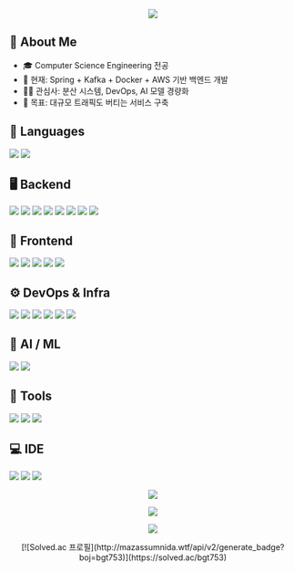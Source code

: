 <!-- header -->
<p align='center'>
  <img src="https://capsule-render.vercel.app/api?type=waving&color=gradient&gradient=8E2DE2,4A00E0,00F260&height=240&section=header&text=Welcome+to+Gyeongt%27s+GitHub&fontSize=52&fontAlignY=45&fontColor=FFFFFF&animation=wave&fontAlign=50"/>
</p>

## 🙋 About Me
- 🎓 Computer Science Engineering 전공
- 🔭 현재: Spring + Kafka + Docker + AWS 기반 백엔드 개발
- 🧑‍💻 관심사: 분산 시스템, DevOps, AI 모델 경량화
- 🎯 목표: 대규모 트래픽도 버티는 서비스 구축

<!-- 기술 스택 -->
## 📌 Languages
<p>
  <img src="https://img.shields.io/badge/Java-b07219?style=flat-square&logo=openjdk&logoColor=white"/>
  <img src="https://img.shields.io/badge/Python-3776AB?style=flat-square&logo=python&logoColor=white"/>
</p>

## 🖥 Backend
<p>
  <img src="https://img.shields.io/badge/Spring Boot-6DB33F?style=flat-square&logo=springboot&logoColor=white"/>
  <img src="https://img.shields.io/badge/Spring Data JPA-6DB33F?style=flat-square&logo=spring&logoColor=white"/>
  <img src="https://img.shields.io/badge/MyBatis-FF6A00?style=flat-square&logoColor=white"/>
  <img src="https://img.shields.io/badge/MySQL-4479A1?style=flat-square&logo=mysql&logoColor=white"/>
  <img src="https://img.shields.io/badge/Redis-DC382D?style=flat-square&logo=redis&logoColor=white"/>
  <img src="https://img.shields.io/badge/Kafka-231F20?style=flat-square&logo=apachekafka&logoColor=white"/>
  <img src="https://img.shields.io/badge/Django-092E20?style=flat-square&logo=django&logoColor=white"/>
  <img src="https://img.shields.io/badge/Flask-000000?style=flat-square&logo=flask&logoColor=white"/>
</p>

## 🎨 Frontend
<p>
  <img src="https://img.shields.io/badge/HTML5-E34F26?style=flat-square&logo=html5&logoColor=white"/>
  <img src="https://img.shields.io/badge/CSS3-1572B6?style=flat-square&logo=css3&logoColor=white"/>
  <img src="https://img.shields.io/badge/JavaScript-F7DF1E?style=flat-square&logo=javascript&logoColor=white"/>
  <img src="https://img.shields.io/badge/React-61DAFB?style=flat-square&logo=react&logoColor=white"/>
  <img src="https://img.shields.io/badge/React Native-61DAFB?style=flat-square&logo=react&logoColor=white"/>
</p>

## ⚙️ DevOps & Infra
<p>
  <img src="https://img.shields.io/badge/Docker-2496ED?style=flat-square&logo=docker&logoColor=white"/>
  <img src="https://img.shields.io/badge/Nginx-009639?style=flat-square&logo=nginx&logoColor=white"/>
  <img src="https://img.shields.io/badge/GitHub Actions-2088FF?style=flat-square&logo=githubactions&logoColor=white"/>
  <img src="https://img.shields.io/badge/AWS-232F3E?style=flat-square&logo=amazonaws&logoColor=white"/>
  <img src="https://img.shields.io/badge/Prometheus-E6522C?style=flat-square&logo=prometheus&logoColor=white"/>
  <img src="https://img.shields.io/badge/Grafana-F46800?style=flat-square&logo=grafana&logoColor=white"/>
</p>

## 🤖 AI / ML
<p>
  <img src="https://img.shields.io/badge/OpenCV-5C3EE8?style=flat-square&logo=opencv&logoColor=white"/>
  <img src="https://img.shields.io/badge/PyTorch-EE4C2C?style=flat-square&logo=pytorch&logoColor=white"/>
</p>

## 🔧 Tools
<p>
  <img src="https://img.shields.io/badge/Git-F05032?style=flat-square&logo=git&logoColor=white"/>
  <img src="https://img.shields.io/badge/GitHub-181717?style=flat-square&logo=github&logoColor=white"/>
  <img src="https://img.shields.io/badge/Postman-FF6C37?style=flat-square&logo=postman&logoColor=white"/>
</p>

## 💻 IDE
<p>
  <img src="https://img.shields.io/badge/VSCode-007ACC?style=flat-square&logo=visualstudiocode&logoColor=white"/>  
  <img src="https://img.shields.io/badge/IntelliJ IDEA-000000?style=flat-square&logo=intellijidea&logoColor=white"/>  
  <img src="https://img.shields.io/badge/Eclipse-2C2255?style=flat-square&logo=eclipse&logoColor=white"/>  
</p>

<!-- GitHub Stats -->
<p align="center">
  <img src="https://github-readme-stats.vercel.app/api?username=gyeongt&show_icons=true&theme=radical" />
</p>

<p align="center">
  <img src="https://github-readme-stats.vercel.app/api/top-langs/?username=gyeongt&layout=compact&theme=radical" />
</p>

<p align="center">
  <img src="https://streak-stats.demolab.com?user=gyeongt&theme=radical&hide_border=true" />
</p>

<!-- Solved.ac -->
<p align="center">
  [![Solved.ac 프로필](http://mazassumnida.wtf/api/v2/generate_badge?boj=bgt753)](https://solved.ac/bgt753)
</p>

